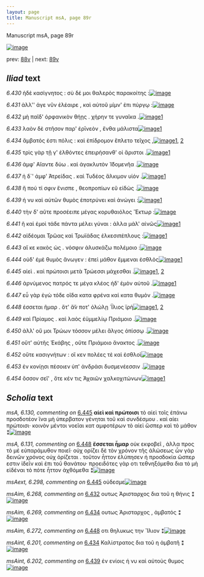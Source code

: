 ```yaml
---
layout: page
title: Manuscript msA, page 89r
---
```


Manuscript msA, page 89r

[![image](http://www.homermultitext.org/iipsrv?OBJ=IIP,1.0&FIF=/project/homer/pyramidal/deepzoom/hmt/vaimg/2017a/VA089RN_0261.tif&WID=100&CVT=JPEG)](http://www.homermultitext.org/ict2/?urn=urn:cite2:hmt:vaimg.2017a:VA089RN_0261)

prev:  [88v](../88v/) | next:  [89v](../89v/)

## *Iliad* text

*6.430* <a id="6.430"/> ἠδὲ κασίγνητος : σὺ δέ μοι θαλερὸς παρακοίτης :[![image](http://www.homermultitext.org/iipsrv?OBJ=IIP,1.0&FIF=/project/homer/pyramidal/deepzoom/hmt/vaimg/2017a/VA089RN_0261.tif&RGN=0.1742,0.2171,0.4545,0.0233&WID=1000&CVT=JPEG)](http://www.homermultitext.org/ict2/?urn=urn:cite2:hmt:vaimg.2017a:VA089RN_0261@0.1742,0.2171,0.4545,0.0233)

*6.431* <a id="6.431"/> ἀλλ'' άγε νῦν ἐλέαιρε , καὶ αὐτοῦ μίμν' ἐπι πύργῳ :[![image](http://www.homermultitext.org/iipsrv?OBJ=IIP,1.0&FIF=/project/homer/pyramidal/deepzoom/hmt/vaimg/2017a/VA089RN_0261.tif&RGN=0.1722,0.2374,0.4525,0.0248&WID=1000&CVT=JPEG)](http://www.homermultitext.org/ict2/?urn=urn:cite2:hmt:vaimg.2017a:VA089RN_0261@0.1722,0.2374,0.4525,0.0248)

*6.432* <a id="6.432"/> μὴ παῖδ' ὀρφανικὸν θήῃς . χήρην τε γυναῖκα .[![image](http://www.homermultitext.org/iipsrv?OBJ=IIP,1.0&FIF=/project/homer/pyramidal/deepzoom/hmt/vaimg/2017a/VA089RN_0261.tif&RGN=0.1702,0.2562,0.4525,0.0248&WID=1000&CVT=JPEG)](http://www.homermultitext.org/ict2/?urn=urn:cite2:hmt:vaimg.2017a:VA089RN_0261@0.1702,0.2562,0.4525,0.0248)[1](#msAim_6.268)

*6.433* <a id="6.433"/> λαὸν δὲ στῆσον παρ' ἐρῑνεὸν , ἔνθα μάλιστα[![image](http://www.homermultitext.org/iipsrv?OBJ=IIP,1.0&FIF=/project/homer/pyramidal/deepzoom/hmt/vaimg/2017a/VA089RN_0261.tif&RGN=0.1682,0.2742,0.4124,0.0263&WID=1000&CVT=JPEG)](http://www.homermultitext.org/ict2/?urn=urn:cite2:hmt:vaimg.2017a:VA089RN_0261@0.1682,0.2742,0.4124,0.0263)[1](#msA_6.124)

*6.434* <a id="6.434"/> ἄμβατός ἐστι πόλις : καὶ ἐπίδρομον ἔπλετο τεῖχος ,[![image](http://www.homermultitext.org/iipsrv?OBJ=IIP,1.0&FIF=/project/homer/pyramidal/deepzoom/hmt/vaimg/2017a/VA089RN_0261.tif&RGN=0.1682,0.2953,0.4434,0.0218&WID=1000&CVT=JPEG)](http://www.homermultitext.org/ict2/?urn=urn:cite2:hmt:vaimg.2017a:VA089RN_0261@0.1682,0.2953,0.4434,0.0218)[1](#msAim_6.269), [2](#msAint_6.201)

*6.435* <a id="6.435"/> τρὶς γὰρ τῇ γ' ἐλθόντες ἐπειρήσανθ' οἱ ἄριστοι .[![image](http://www.homermultitext.org/iipsrv?OBJ=IIP,1.0&FIF=/project/homer/pyramidal/deepzoom/hmt/vaimg/2017a/VA089RN_0261.tif&RGN=0.1642,0.314,0.4284,0.0225&WID=1000&CVT=JPEG)](http://www.homermultitext.org/ict2/?urn=urn:cite2:hmt:vaimg.2017a:VA089RN_0261@0.1642,0.314,0.4284,0.0225)[1](#msAim_6.270)

*6.436* <a id="6.436"/> ἀμφ' Αἴαντε δύω . καὶ ἀγακλυτὸν Ἰ̈δομενῆα .[![image](http://www.homermultitext.org/iipsrv?OBJ=IIP,1.0&FIF=/project/homer/pyramidal/deepzoom/hmt/vaimg/2017a/VA089RN_0261.tif&RGN=0.1702,0.3328,0.4174,0.0225&WID=1000&CVT=JPEG)](http://www.homermultitext.org/ict2/?urn=urn:cite2:hmt:vaimg.2017a:VA089RN_0261@0.1702,0.3328,0.4174,0.0225)

*6.437* <a id="6.437"/> ἠ δ`' ἀμφ' Ἀτρείδας . καὶ Τυδέος ἄλκιμον υἱόν .[![image](http://www.homermultitext.org/iipsrv?OBJ=IIP,1.0&FIF=/project/homer/pyramidal/deepzoom/hmt/vaimg/2017a/VA089RN_0261.tif&RGN=0.1712,0.3479,0.4174,0.0255&WID=1000&CVT=JPEG)](http://www.homermultitext.org/ict2/?urn=urn:cite2:hmt:vaimg.2017a:VA089RN_0261@0.1712,0.3479,0.4174,0.0255)[1](#msA_6.125)

*6.438* <a id="6.438"/> ἤ πού τί σφιν ἔνισπε , θεοπροπίων εῦ εἰδὼς .[![image](http://www.homermultitext.org/iipsrv?OBJ=IIP,1.0&FIF=/project/homer/pyramidal/deepzoom/hmt/vaimg/2017a/VA089RN_0261.tif&RGN=0.1722,0.3659,0.4174,0.0255&WID=1000&CVT=JPEG)](http://www.homermultitext.org/ict2/?urn=urn:cite2:hmt:vaimg.2017a:VA089RN_0261@0.1722,0.3659,0.4174,0.0255)

*6.439* <a id="6.439"/> ή νυ καὶ αὐτῶν θυμὸς ἐποτρύνει καὶ ἀνώγει :[![image](http://www.homermultitext.org/iipsrv?OBJ=IIP,1.0&FIF=/project/homer/pyramidal/deepzoom/hmt/vaimg/2017a/VA089RN_0261.tif&RGN=0.1712,0.3869,0.4174,0.0255&WID=1000&CVT=JPEG)](http://www.homermultitext.org/ict2/?urn=urn:cite2:hmt:vaimg.2017a:VA089RN_0261@0.1712,0.3869,0.4174,0.0255)[1](#msAint_6.202)

*6.440* <a id="6.440"/> τὴν δ' αῦτε προσέειπε μέγας κορυθαιόλος Ἕκτωρ :[![image](http://www.homermultitext.org/iipsrv?OBJ=IIP,1.0&FIF=/project/homer/pyramidal/deepzoom/hmt/vaimg/2017a/VA089RN_0261.tif&RGN=0.1632,0.4065,0.4474,0.0285&WID=1000&CVT=JPEG)](http://www.homermultitext.org/ict2/?urn=urn:cite2:hmt:vaimg.2017a:VA089RN_0261@0.1632,0.4065,0.4474,0.0285)

*6.441* <a id="6.441"/> ῆ καὶ ἐμοὶ τάδε πάντα μέλει γύναι : ἀλλα μάλ' αἰνῶς[![image](http://www.homermultitext.org/iipsrv?OBJ=IIP,1.0&FIF=/project/homer/pyramidal/deepzoom/hmt/vaimg/2017a/VA089RN_0261.tif&RGN=0.1632,0.4267,0.4575,0.0248&WID=1000&CVT=JPEG)](http://www.homermultitext.org/ict2/?urn=urn:cite2:hmt:vaimg.2017a:VA089RN_0261@0.1632,0.4267,0.4575,0.0248)[1](#msA_6.127)

*6.442* <a id="6.442"/> αἰδέομαι Τρῶας καὶ Τρωϊάδας ἑλκεσιπέπλους :[![image](http://www.homermultitext.org/iipsrv?OBJ=IIP,1.0&FIF=/project/homer/pyramidal/deepzoom/hmt/vaimg/2017a/VA089RN_0261.tif&RGN=0.1602,0.4463,0.4575,0.0248&WID=1000&CVT=JPEG)](http://www.homermultitext.org/ict2/?urn=urn:cite2:hmt:vaimg.2017a:VA089RN_0261@0.1602,0.4463,0.4575,0.0248)[1](#msA_6.128)

*6.443* <a id="6.443"/> αἴ κε κακὸς ὡς . νόσφιν ἀλυσκάζω πολέμοιο :[![image](http://www.homermultitext.org/iipsrv?OBJ=IIP,1.0&FIF=/project/homer/pyramidal/deepzoom/hmt/vaimg/2017a/VA089RN_0261.tif&RGN=0.1592,0.4681,0.4494,0.0218&WID=1000&CVT=JPEG)](http://www.homermultitext.org/ict2/?urn=urn:cite2:hmt:vaimg.2017a:VA089RN_0261@0.1592,0.4681,0.4494,0.0218)

*6.444* <a id="6.444"/> οὐδ' έμὲ θυμὸς ἄνωγεν : ἐπεὶ μάθον ἔμμεναι ἐσθλὸς[![image](http://www.homermultitext.org/iipsrv?OBJ=IIP,1.0&FIF=/project/homer/pyramidal/deepzoom/hmt/vaimg/2017a/VA089RN_0261.tif&RGN=0.1632,0.4853,0.4494,0.0255&WID=1000&CVT=JPEG)](http://www.homermultitext.org/ict2/?urn=urn:cite2:hmt:vaimg.2017a:VA089RN_0261@0.1632,0.4853,0.4494,0.0255)[1](#msA_6.129)

*6.445* <a id="6.445"/> αἰεὶ . καὶ πρώτοισι μετὰ Τρώεσσι μάχεσθαι .[![image](http://www.homermultitext.org/iipsrv?OBJ=IIP,1.0&FIF=/project/homer/pyramidal/deepzoom/hmt/vaimg/2017a/VA089RN_0261.tif&RGN=0.1592,0.5064,0.3834,0.0248&WID=1000&CVT=JPEG)](http://www.homermultitext.org/ict2/?urn=urn:cite2:hmt:vaimg.2017a:VA089RN_0261@0.1592,0.5064,0.3834,0.0248)[1](#msAext_6.298), [2](#msA_6.130)

*6.446* <a id="6.446"/> ἀρνύμενος πατρός τε μέγα κλέος ἠδ' ἐμὸν αὐτοῦ .[![image](http://www.homermultitext.org/iipsrv?OBJ=IIP,1.0&FIF=/project/homer/pyramidal/deepzoom/hmt/vaimg/2017a/VA089RN_0261.tif&RGN=0.1612,0.5244,0.4394,0.0255&WID=1000&CVT=JPEG)](http://www.homermultitext.org/ict2/?urn=urn:cite2:hmt:vaimg.2017a:VA089RN_0261@0.1612,0.5244,0.4394,0.0255)[1](#msAim_6.271)

*6.447* <a id="6.447"/> εὖ γὰρ ἐγὼ τόδε οῖδα κατα φρένα καὶ κατα θυμὸν .[![image](http://www.homermultitext.org/iipsrv?OBJ=IIP,1.0&FIF=/project/homer/pyramidal/deepzoom/hmt/vaimg/2017a/VA089RN_0261.tif&RGN=0.1592,0.544,0.4535,0.0255&WID=1000&CVT=JPEG)](http://www.homermultitext.org/ict2/?urn=urn:cite2:hmt:vaimg.2017a:VA089RN_0261@0.1592,0.544,0.4535,0.0255)

*6.448* <a id="6.448"/> έσσεται ῆμαρ . ὅτ' ἄ̆ν ποτ' ὀλώλῃ ΄Ϊλιος ϊρὴ[![image](http://www.homermultitext.org/iipsrv?OBJ=IIP,1.0&FIF=/project/homer/pyramidal/deepzoom/hmt/vaimg/2017a/VA089RN_0261.tif&RGN=0.1612,0.559,0.3974,0.0255&WID=1000&CVT=JPEG)](http://www.homermultitext.org/ict2/?urn=urn:cite2:hmt:vaimg.2017a:VA089RN_0261@0.1612,0.559,0.3974,0.0255)[1](#msA_6.131), [2](#msAim_6.272)

*6.449* <a id="6.449"/> καὶ Πρίαμος . καὶ λαὸς ἐϋμμελίῳ Πριάμοιο .[![image](http://www.homermultitext.org/iipsrv?OBJ=IIP,1.0&FIF=/project/homer/pyramidal/deepzoom/hmt/vaimg/2017a/VA089RN_0261.tif&RGN=0.1642,0.5823,0.4204,0.0218&WID=1000&CVT=JPEG)](http://www.homermultitext.org/ict2/?urn=urn:cite2:hmt:vaimg.2017a:VA089RN_0261@0.1642,0.5823,0.4204,0.0218)

*6.450* <a id="6.450"/> ἀλλ' οὔ μοι Τρώων τόσσον μέλει ἄλγος ὀπίσσῳ .[![image](http://www.homermultitext.org/iipsrv?OBJ=IIP,1.0&FIF=/project/homer/pyramidal/deepzoom/hmt/vaimg/2017a/VA089RN_0261.tif&RGN=0.1602,0.6003,0.4004,0.0248&WID=1000&CVT=JPEG)](http://www.homermultitext.org/ict2/?urn=urn:cite2:hmt:vaimg.2017a:VA089RN_0261@0.1602,0.6003,0.4004,0.0248)

*6.451* <a id="6.451"/> οὔτ' αὐτῆς Ἑκάβης , οὔτε Πριάμοιο ἄνακτος .[![image](http://www.homermultitext.org/iipsrv?OBJ=IIP,1.0&FIF=/project/homer/pyramidal/deepzoom/hmt/vaimg/2017a/VA089RN_0261.tif&RGN=0.1632,0.6198,0.4254,0.024&WID=1000&CVT=JPEG)](http://www.homermultitext.org/ict2/?urn=urn:cite2:hmt:vaimg.2017a:VA089RN_0261@0.1632,0.6198,0.4254,0.024)

*6.452* <a id="6.452"/> οὔτε κασιγνήτων : οἵ κεν πολέες τὲ καὶ ἐσθλοὶ[![image](http://www.homermultitext.org/iipsrv?OBJ=IIP,1.0&FIF=/project/homer/pyramidal/deepzoom/hmt/vaimg/2017a/VA089RN_0261.tif&RGN=0.1572,0.6379,0.4234,0.027&WID=1000&CVT=JPEG)](http://www.homermultitext.org/ict2/?urn=urn:cite2:hmt:vaimg.2017a:VA089RN_0261@0.1572,0.6379,0.4234,0.027)

*6.453* <a id="6.453"/> ἐν κονίῃσι πέσοιεν ὑπ' ἀνδράσι δυσμενέεσσιν .[![image](http://www.homermultitext.org/iipsrv?OBJ=IIP,1.0&FIF=/project/homer/pyramidal/deepzoom/hmt/vaimg/2017a/VA089RN_0261.tif&RGN=0.1572,0.6574,0.4264,0.027&WID=1000&CVT=JPEG)](http://www.homermultitext.org/ict2/?urn=urn:cite2:hmt:vaimg.2017a:VA089RN_0261@0.1572,0.6574,0.4264,0.027)

*6.454* <a id="6.454"/> ὅσσον σεῖ' , ὅτε κέν τις Ἀχαιῶν χαλκοχιτώνων[![image](http://www.homermultitext.org/iipsrv?OBJ=IIP,1.0&FIF=/project/homer/pyramidal/deepzoom/hmt/vaimg/2017a/VA089RN_0261.tif&RGN=0.1562,0.6784,0.4304,0.027&WID=1000&CVT=JPEG)](http://www.homermultitext.org/ict2/?urn=urn:cite2:hmt:vaimg.2017a:VA089RN_0261@0.1562,0.6784,0.4304,0.027)[1](#msAil_6.A25)

## *Scholia* text

*msA, 6.130, commenting on* [6.445](#6.445)  <a id="msA_6.130"/> **αἱεὶ καὶ πρώτοισι** τὸ αἰεὶ τοῖς ἐπάνω προσδοτέον ἵνα μὴ ὑπερβατον γένηται τοῦ καὶ συνδέσμου . καὶ αἰει πρώτοισι· κοινὸν μέντοι νοεῖαι κατ αμφοτέρων τὸ αἰεὶ ὥσπερ καὶ τὸ μάθον ⁑[![image](http://www.homermultitext.org/iipsrv?OBJ=IIP,1.0&FIF=/project/homer/pyramidal/deepzoom/hmt/vaimg/2017a/VA089RN_0261.tif&RGN=0.62306559,0.43609959,0.18515107,0.02572614&WID=1000&CVT=JPEG)](http://www.homermultitext.org/ict2/?urn=urn:cite2:hmt:vaimg.2017a:VA089RN_0261@0.62306559,0.43609959,0.18515107,0.02572614)

*msA, 6.131, commenting on* [6.448](#6.448)  <a id="msA_6.131"/> **ἔσσεται ἦμαρ** οὐκ εκφοβεῖ , ἀλλα προς τὸ μέ εὐπαράμυθον ποιεῖ· οὐχ ορίζει δὲ τὸν χρόνον τῆς ἁλώσεως ὧν γὰρ δεινῶν χρόνος οὐχ ὁρίζεται . τοῦτον ἦττον ἐλύπησεν ἡ προσδοκία ὥσπερ εστιν ἰδεῖν καὶ ἐπι τοῦ θανάτου· προειδότες γὰρ οτι τεθνηξόμεθα δια τὸ μὴ εἰδέναι τὸ πότε ἧττον ἀχθόμεθα ⁑[![image](http://www.homermultitext.org/iipsrv?OBJ=IIP,1.0&FIF=/project/homer/pyramidal/deepzoom/hmt/vaimg/2017a/VA089RN_0261.tif&RGN=0.59487841,0.58215768,0.19841562,0.10290456&WID=1000&CVT=JPEG)](http://www.homermultitext.org/ict2/?urn=urn:cite2:hmt:vaimg.2017a:VA089RN_0261@0.59487841,0.58215768,0.19841562,0.10290456)

*msAext, 6.298, commenting on* [6.445](#6.445)  <a id="msAext_6.298"/> οὐδεσμε[![image](http://www.homermultitext.org/iipsrv?OBJ=IIP,1.0&FIF=/project/homer/pyramidal/deepzoom/hmt/vaimg/2017a/VA089RN_0261.tif&RGN=0.84635225,0.49460581,0.05011054,0.01369295&WID=1000&CVT=JPEG)](http://www.homermultitext.org/ict2/?urn=urn:cite2:hmt:vaimg.2017a:VA089RN_0261@0.84635225,0.49460581,0.05011054,0.01369295)

*msAim, 6.268, commenting on* [6.432](#6.432)  <a id="msAim_6.268"/> ουτως Ἀρισταρχος δια τοῦ η θήνις ⁑[![image](http://www.homermultitext.org/iipsrv?OBJ=IIP,1.0&FIF=/project/homer/pyramidal/deepzoom/hmt/vaimg/2017a/VA089RN_0261.tif&RGN=0.61459101,0.26224066,0.05858511,0.02240664&WID=1000&CVT=JPEG)](http://www.homermultitext.org/ict2/?urn=urn:cite2:hmt:vaimg.2017a:VA089RN_0261@0.61459101,0.26224066,0.05858511,0.02240664)

*msAim, 6.269, commenting on* [6.434](#6.434)  <a id="msAim_6.269"/> ουτως Ἀρισταρχος , ἀμβατός ⁑[![image](http://www.homermultitext.org/iipsrv?OBJ=IIP,1.0&FIF=/project/homer/pyramidal/deepzoom/hmt/vaimg/2017a/VA089RN_0261.tif&RGN=0.61035372,0.29502075,0.04808401,0.01936376&WID=1000&CVT=JPEG)](http://www.homermultitext.org/ict2/?urn=urn:cite2:hmt:vaimg.2017a:VA089RN_0261@0.61035372,0.29502075,0.04808401,0.01936376)

*msAim, 6.272, commenting on* [6.448](#6.448)  <a id="msAim_6.272"/> οτι θηλυκως την Ἴλιον ⁑[![image](http://www.homermultitext.org/iipsrv?OBJ=IIP,1.0&FIF=/project/homer/pyramidal/deepzoom/hmt/vaimg/2017a/VA089RN_0261.tif&RGN=0.56024318,0.56860304,0.03610906,0.01687414&WID=1000&CVT=JPEG)](http://www.homermultitext.org/ict2/?urn=urn:cite2:hmt:vaimg.2017a:VA089RN_0261@0.56024318,0.56860304,0.03610906,0.01687414)

*msAint, 6.201, commenting on* [6.434](#6.434)  <a id="msAint_6.201"/> Καλίστρατος δια τοῦ η ἀμβατῆ ⁑[![image](http://www.homermultitext.org/iipsrv?OBJ=IIP,1.0&FIF=/project/homer/pyramidal/deepzoom/hmt/vaimg/2017a/VA089RN_0261.tif&RGN=0.11219602,0.29557400,0.04697863,0.03762102&WID=1000&CVT=JPEG)](http://www.homermultitext.org/ict2/?urn=urn:cite2:hmt:vaimg.2017a:VA089RN_0261@0.11219602,0.29557400,0.04697863,0.03762102)

*msAint, 6.202, commenting on* [6.439](#6.439)  <a id="msAint_6.202"/> ἐν ενίοις ή νυ καὶ αὐτοὺς θυμος[![image](http://www.homermultitext.org/iipsrv?OBJ=IIP,1.0&FIF=/project/homer/pyramidal/deepzoom/hmt/vaimg/2017a/VA089RN_0261.tif&RGN=0.11016949,0.38948824,0.05747973,0.02130014&WID=1000&CVT=JPEG)](http://www.homermultitext.org/ict2/?urn=urn:cite2:hmt:vaimg.2017a:VA089RN_0261@0.11016949,0.38948824,0.05747973,0.02130014)